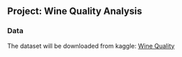 ## Project: Wine Quality Analysis

### Data

The dataset will be downloaded from kaggle:  [Wine Quality](https://www.kaggle.com/danielpanizzo/wine-quality)
